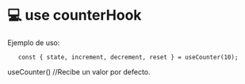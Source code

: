 # 💻 use counterHook

Ejemplo de uso:
```
   const { state, increment, decrement, reset } = useCounter(10);

```

useCounter() //Recibe un valor por defecto.